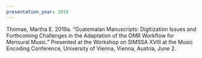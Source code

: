 ```yaml
---
presentation_year: 2019
---
```

Thomae, Martha E. 2019a. “Guatemalan Manuscripts: Digitization Issues and Forthcoming Challenges in the Adaptation of the OMR Workflow for Mensural Music.” Presented at the Workshop on SIMSSA XVIII at the Music Encoding Conference, University of Vienna, Vienna, Austria, June 2.
